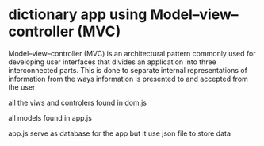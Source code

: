 #	dictionary app using Model–view–controller (MVC)  

Model–view–controller (MVC)  is an architectural pattern commonly used for developing user
interfaces that divides an application into three interconnected parts. This is done to 
separate internal representations of information from the ways information is presented 
to and accepted from the user  

all the viws and  controlers found in dom.js   

all models found in app.js   

app.js serve as database for the app but it use json file to store data 

